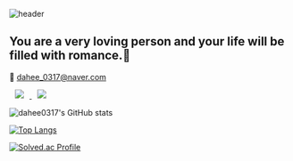 
<!--
**dahee0317/dahee0317** is a ✨ _special_ ✨ repository because its `README.md` (this file) appears on your GitHub profile.

Here are some ideas to get you started:

- 🔭 I’m currently working on ...
- 🌱 I’m currently learning ...
- 👯 I’m looking to collaborate on ...
- 🤔 I’m looking for help with ...
- 💬 Ask me about ...
- 📫 How to reach me: ...
- 😄 Pronouns: ...
- ⚡ Fun fact: ...
-->
![header](https://capsule-render.vercel.app/api?type=waving&color=auto&height=200&section=header&text=parkdahee&fontSize=80)

<h2> You are a very loving person and your life will be filled with romance.🌼</h2>

<span> 💌 dahee_0317@naver.com </span>

<a href="https://www.instagram.com/dear.with/">
    <img 
        src="http://img.shields.io/badge/-Instagram-ffffff?style=flat&logo=Instagram&link=https://www.instagram.com/dear.with/"
        style="height : auto; margin-left : 10px; margin-right : 10px;"/>
</a>
<a href="https://velog.io/@dear_with">
    <img 
        src="http://img.shields.io/badge/-Velog-ffffff?style=flat&logo=Velog&link=https://velog.io/@dear_with"
        style="height : auto; margin-left : 10px; margin-right : 10px;"/>
</a>

![dahee0317's GitHub stats](https://github-readme-stats.vercel.app/api?username=dahee0317&show_icons=true&theme=ayu-mirage)

[![Top Langs](https://github-readme-stats.vercel.app/api/top-langs/?username=dahee0317&layout=compact&theme=ayu-mirage&langs_count=8)](https://github.com/anuraghazra/github-readme-stats)

[![Solved.ac Profile](http://mazassumnida.wtf/api/v2/generate_badge?boj=dahee0317)](https://solved.ac/dahee0317)







